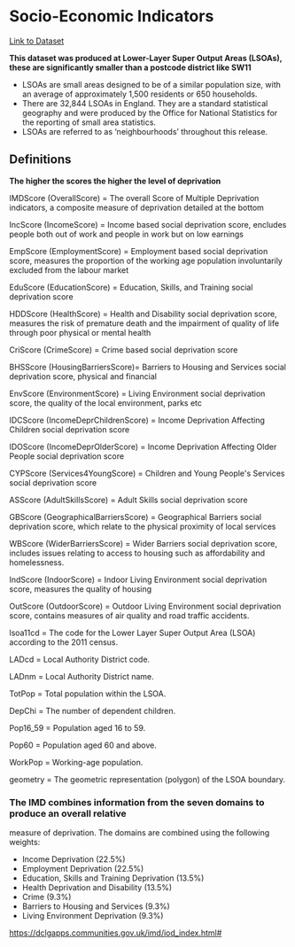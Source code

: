 # Socio-Economic Indicators

[Link to Dataset](https://www.gov.uk/government/statistics/english-indices-of-deprivation-2019)

**This dataset was produced at Lower-Layer Super Output Areas (LSOAs), these are significantly smaller than a postcode district like SW11**

- LSOAs are small areas designed to be of a similar population size, with an average of approximately
1,500 residents or 650 households. 
- There are 32,844 LSOAs in England. They are a standard
statistical geography and were produced by the Office for National Statistics for the reporting of
small area statistics. 
- LSOAs are referred to as ‘neighbourhoods’ throughout this release.

## Definitions

**The higher the scores the higher the level of deprivation**

IMDScore (OverallScore) = The overall Score of Multiple Deprivation indicators, a composite measure of deprivation detailed at the bottom

IncScore (IncomeScore) = Income based social deprivation score, encludes people both out of work and people in work but on low earnings

EmpScore (EmploymentScore) = Employment based social deprivation score, measures the proportion of the working age population involuntarily excluded from the labour market

EduScore (EducationScore) = Education, Skills, and Training social deprivation score

HDDScore (HealthScore) = Health and Disability social deprivation score, measures the risk of premature death and the impairment of quality of life through poor physical or mental health 

CriScore (CrimeScore) = Crime based social deprivation score

BHSScore (HousingBarriersScore)= Barriers to Housing and Services social deprivation score, physical and financial

EnvScore (EnvironmentScore) = Living Environment social deprivation score, the quality of the local environment, parks etc

IDCScore (IncomeDeprChildrenScore) = Income Deprivation Affecting Children social deprivation score

IDOScore (IncomeDeprOlderScore) = Income Deprivation Affecting Older People social deprivation score

CYPScore (Services4YoungScore) = Children and Young People's Services social deprivation score

ASScore (AdultSkillsScore) = Adult Skills social deprivation score

GBScore (GeographicalBarriersScore) = Geographical Barriers social deprivation score, which relate to the physical proximity of local services

WBScore (WiderBarriersScore) = Wider Barriers social deprivation score, includes issues relating to access to housing such as affordability and homelessness. 

IndScore (IndoorScore) = Indoor Living Environment social deprivation score, measures the quality of housing

OutScore (OutdoorScore) = Outdoor Living Environment social deprivation score, contains measures of air quality and road traffic accidents.

lsoa11cd = The code for the Lower Layer Super Output Area (LSOA) according to the 2011 census.

LADcd = Local Authority District code.

LADnm = Local Authority District name.

TotPop = Total population within the LSOA. 

DepChi = The number of dependent children.

Pop16_59 = Population aged 16 to 59.

Pop60 = Population aged 60 and above.

WorkPop = Working-age population.

geometry = The geometric representation (polygon) of the LSOA boundary.

### The IMD combines information from the seven domains to produce an overall relative
measure of deprivation. The domains are combined using the following weights:
- Income Deprivation (22.5%)
- Employment Deprivation (22.5%)
- Education, Skills and Training Deprivation (13.5%)
- Health Deprivation and Disability (13.5%)
- Crime (9.3%)
- Barriers to Housing and Services (9.3%)
- Living Environment Deprivation (9.3%)

https://dclgapps.communities.gov.uk/imd/iod_index.html#